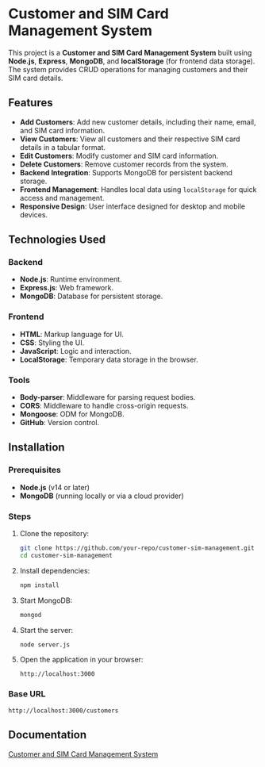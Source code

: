 # Customer and SIM Card Management System

This project is a **Customer and SIM Card Management System** built using **Node.js**, **Express**, **MongoDB**, and **localStorage** (for frontend data storage). The system provides CRUD operations for managing customers and their SIM card details.

## Features

- **Add Customers**: Add new customer details, including their name, email, and SIM card information.
- **View Customers**: View all customers and their respective SIM card details in a tabular format.
- **Edit Customers**: Modify customer and SIM card information.
- **Delete Customers**: Remove customer records from the system.
- **Backend Integration**: Supports MongoDB for persistent backend storage.
- **Frontend Management**: Handles local data using `localStorage` for quick access and management.
- **Responsive Design**: User interface designed for desktop and mobile devices.

## Technologies Used

### Backend
- **Node.js**: Runtime environment.
- **Express.js**: Web framework.
- **MongoDB**: Database for persistent storage.

### Frontend
- **HTML**: Markup language for UI.
- **CSS**: Styling the UI.
- **JavaScript**: Logic and interaction.
- **LocalStorage**: Temporary data storage in the browser.

### Tools
- **Body-parser**: Middleware for parsing request bodies.
- **CORS**: Middleware to handle cross-origin requests.
- **Mongoose**: ODM for MongoDB.
- **GitHub**: Version control.

## Installation

### Prerequisites
- **Node.js** (v14 or later)
- **MongoDB** (running locally or via a cloud provider)

### Steps

1. Clone the repository:
   ```bash
   git clone https://github.com/your-repo/customer-sim-management.git
   cd customer-sim-management
   ```

2. Install dependencies:
   ```bash
   npm install
   ```

3. Start MongoDB:
   ```bash
   mongod
   ```

4. Start the server:
   ```bash
   node server.js
   ```

5. Open the application in your browser:
   ```
   http://localhost:3000
   ```

### Base URL
```
http://localhost:3000/customers
```

## Documentation
[Customer and SIM Card Management System](https://docs.google.com/document/d/1fknGEZg-wWIsQKdS7JvjCaYHYD_Cc_MnmkOgW4lGIWc/edit?usp=sharing)





